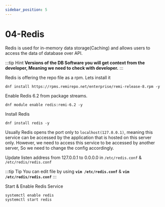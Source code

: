 ```yaml
---
sidebar_position: 5
---
```


# 04-Redis

Redis is used for in-memory data storage(Caching) and allows users to access the data of database over API.

:::tip Hint
**Versions of the DB Software you will get context from the developer, Meaning we need to check with developer.**
:::

Redis is offering the repo file as a rpm. Lets install it

```shell 
dnf install https://rpms.remirepo.net/enterprise/remi-release-8.rpm -y
```

Enable Redis 6.2 from package streams.

```shell 
dnf module enable redis:remi-6.2 -y
```

Install Redis 

```shell
dnf install redis -y 
```

Usually Redis opens the port only to `localhost(127.0.0.1)`, meaning this service can be accessed by the application that is hosted on this server only. However, we need to access this service to be accessed by another server, So we need to change the config accordingly.

Update listen address from 127.0.0.1 to 0.0.0.0 in `/etc/redis.conf` & `/etc/redis/redis.conf`

:::tip Tip
You can edit file by using **`vim /etc/redis.conf`** & **`vim /etc/redis/redis.conf`**
:::

Start & Enable Redis Service 

```shell 
systemctl enable redis 
systemctl start redis 
```

